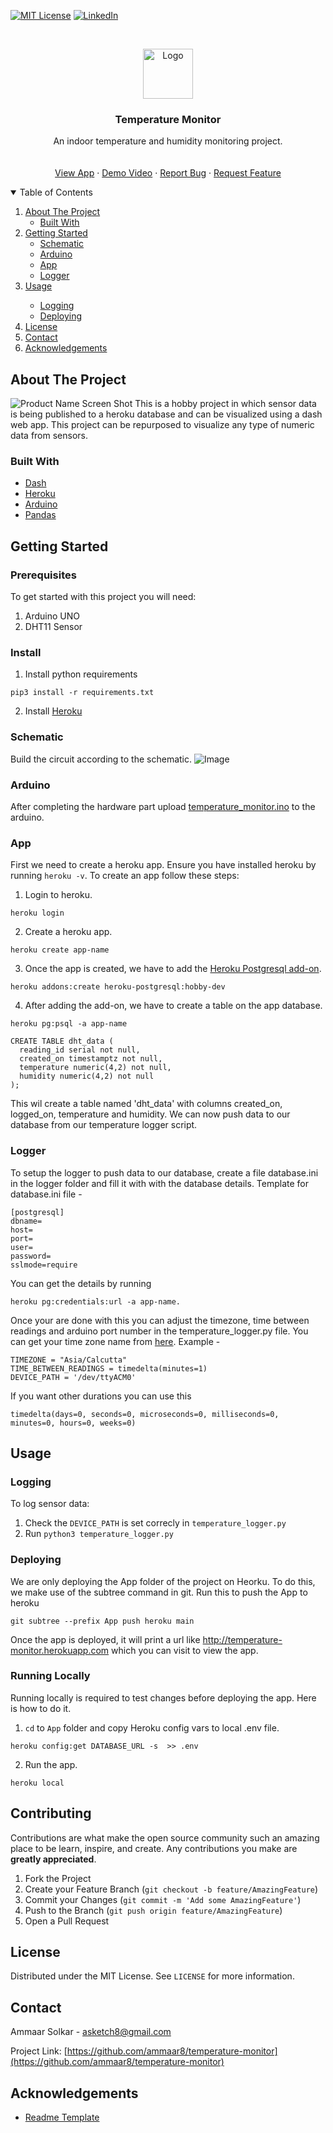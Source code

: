 [![MIT License][license-shield]][license-url]
[![LinkedIn][linkedin-shield]][linkedin-url]



<!-- PROJECT LOGO -->
<br />
<p align="center">
  <a href="https://github.com/ammaar8/temperature-monitor">
    <img src="images/logo.png" alt="Logo" height="80">
  </a>

  <h3 align="center">Temperature Monitor</h3>

  <p align="center">
    An indoor temperature and humidity monitoring project.
    <br />
    <br />
    <br />
    <a href="https://temperature-monitor.herokuapp.com/">View App</a>
    ·
    <a href="https://youtu.be/yWvnplurRp4">Demo Video</a>
    ·    
    <a href="https://github.com/ammaar8/temperature-monitor/issues">Report Bug</a>
    ·
    <a href="https://github.com/ammaar8/temperature-monitor/issues">Request Feature</a>
  </p>
</p>


<!-- TABLE OF CONTENTS -->                                          
<details open="open">
  <summary>Table of Contents</summary>
  <ol>
    <li>
      <a href="#about-the-project">About The Project</a>
      <ul>
        <li><a href="#built-with">Built With</a></li>
      </ul>
    </li>
    <li>
      <a href="#getting-started">Getting Started</a>
      <ul>
        <li><a href="#schematic">Schematic</a></li>
        <li><a href="#arduino">Arduino</a></li>
        <li><a href="#app">App</a></li>
        <li><a href="#logger">Logger</a></li>
      </ul>
    </li>
    <li><a href="#usage">Usage</a></li>
        <ul>
            <li><a href="#logging">Logging</a></li>
            <li><a href="#deploying">Deploying</a></li>
        </ul>
    <li><a href="#license">License</a></li>
    <li><a href="#contact">Contact</a></li>
    <li><a href="#acknowledgements">Acknowledgements</a></li>
  </ol>
</details>



<!-- ABOUT THE PROJECT -->
## About The Project

![Product Name Screen Shot](images/showcase.png)
This is a hobby project in which sensor data is being published to a heroku database and can be visualized using a dash web app. This project can be repurposed to visualize any type of numeric data from sensors.


### Built With

* [Dash](https://plotly.com/dash/)
* [Heroku](https://heroku.com)
* [Arduino](https://www.arduino.cc/)
* [Pandas](https://pandas.pydata.org/)


<!-- GETTING STARTED -->
## Getting Started

### Prerequisites
To get started with this project you will need:
1. Arduino UNO
2. DHT11 Sensor

### Install
1. Install python requirements
```
pip3 install -r requirements.txt
```
2. Install [Heroku](https://devcenter.heroku.com/articles/heroku-cli)

<!-- SCHEMATIC -->
### Schematic
Build the circuit according to the schematic.
![Image](images/schematic.png)

<!-- ARDUINO -->
### Arduino
After completing the hardware part upload [temperature_monitor.ino](arduino/temperature_monitor.ino) to the arduino.

<!-- App -->
### App
First we need to create a heroku app. Ensure you have installed heroku by running `heroku -v`. To create an app follow these steps:
1. Login to heroku.
```
heroku login
```
2. Create a heroku app.
```
heroku create app-name
```
3. Once the app is created, we have to add the [Heroku Postgresql add-on](https://devcenter.heroku.com/articles/heroku-postgresql).
```
heroku addons:create heroku-postgresql:hobby-dev
```
4. After adding the add-on, we have to create a table on the app database.
```
heroku pg:psql -a app-name
```
```
CREATE TABLE dht_data (
  reading_id serial not null,
  created_on timestamptz not null,
  temperature numeric(4,2) not null,
  humidity numeric(4,2) not null
);
```
This wil create a table named 'dht_data' with columns created_on, logged_on, temperature and humidity. We can now push data to our database from our temperature logger script.

<!-- Logger -->
### Logger
To setup the logger to push data to our database, create a file database.ini in the logger folder and fill it with with the database details.
Template for database.ini file -
```
[postgresql]
dbname=
host=
port=
user=
password=
sslmode=require
```
You can get the details by running 
```
heroku pg:credentials:url -a app-name.
```
Once your are done with this you can adjust the timezone, time between readings and arduino port number in the temperature_logger.py file. 
You can get your time zone name from [here](https://en.wikipedia.org/wiki/List_of_tz_database_time_zones).
Example -
```
TIMEZONE = "Asia/Calcutta"
TIME_BETWEEN_READINGS = timedelta(minutes=1)
DEVICE_PATH = '/dev/ttyACM0'
```
If you want other durations you can use this
```
timedelta(days=0, seconds=0, microseconds=0, milliseconds=0, minutes=0, hours=0, weeks=0)
```

<!-- USAGE EXAMPLES -->
## Usage

<!-- LOGGING DATA -->
### Logging
To log sensor data:
1. Check the `DEVICE_PATH` is set correcly in `temperature_logger.py`
2. Run `python3 temperature_logger.py`

<!-- DEPLOYING TO HEROKU -->
### Deploying
We are only deploying the App folder of the project on Heorku. To do this, we make use of the subtree command in git. Run this to push the App to heroku
```
git subtree --prefix App push heroku main
```
Once the app is deployed, it will print a url like http://temperature-monitor.herokuapp.com which you can visit to view the app. 

### Running Locally
Running locally is required to test changes before deploying the app. Here is how to do it.
1. `cd` to `App` folder and copy Heroku config vars to local .env file.
```
heroku config:get DATABASE_URL -s  >> .env
```
2. Run the app.
```
heroku local
```

<!-- CONTRIBUTING -->
## Contributing

Contributions are what make the open source community such an amazing place to be learn, inspire, and create. Any contributions you make are **greatly appreciated**.

1. Fork the Project
2. Create your Feature Branch (`git checkout -b feature/AmazingFeature`)
3. Commit your Changes (`git commit -m 'Add some AmazingFeature'`)
4. Push to the Branch (`git push origin feature/AmazingFeature`)
5. Open a Pull Request



<!-- LICENSE -->
## License

Distributed under the MIT License. See `LICENSE` for more information.



<!-- CONTACT -->
## Contact

Ammaar Solkar - asketch8@gmail.com

Project Link: [https://github.com/ammaar8/temperature-monitor](https://github.com/ammaar8/temperature-monitor)



<!-- ACKNOWLEDGEMENTS -->
## Acknowledgements
* [Readme Template](https://github.com/othneildrew/Best-README-Template/)



<!-- MARKDOWN LINKS & IMAGES -->
<!-- https://www.markdownguide.org/basic-syntax/#reference-style-links -->
[license-shield]: https://img.shields.io/github/license/othneildrew/Best-README-Template.svg?style=for-the-badge
[license-url]: https://github.com/othneildrew/Best-README-Template/blob/master/LICENSE.txt
[linkedin-shield]: https://img.shields.io/badge/-LinkedIn-black.svg?style=for-the-badge&logo=linkedin&colorB=555
[linkedin-url]: https://linkedin.com/in/ammaar-solkar
